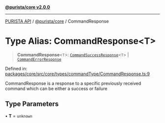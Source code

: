 [**@purista/core v2.0.0**](../README.md)

***

[PURISTA API](../../../packages.md) / [@purista/core](../README.md) / CommandResponse

# Type Alias: CommandResponse\<T\>

> **CommandResponse**\<`T`\>: [`CommandSuccessResponse`](CommandSuccessResponse.md)\<`T`\> \| [`CommandErrorResponse`](CommandErrorResponse.md)

Defined in: [packages/core/src/core/types/commandType/CommandResponse.ts:9](https://github.com/puristajs/purista/blob/master/packages/core/src/core/types/commandType/CommandResponse.ts#L9)

CommandResponse is a response to a specific previously received command which can be either a success or failure

## Type Parameters

• **T** = `unknown`
